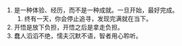 1. 是一种体验、经历，而不是一种成就。一旦开始，最好完成。
	1. 终有一天，你会停止追寻，发现完满就在当下。
2. 开悟是放下负担，开悟之后是拿走负担。
3. 蠢人滔滔不绝，懦夫沉默不语，智者用心聆听。